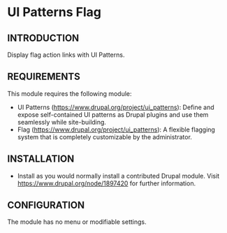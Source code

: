 # UI Patterns Flag


INTRODUCTION
------------

Display flag action links with UI Patterns.

REQUIREMENTS
------------

This module requires the following module:

 * UI Patterns (https://www.drupal.org/project/ui_patterns):
   Define and expose self-contained UI patterns as Drupal plugins and use them 
   seamlessly while site-building.
 * Flag (https://www.drupal.org/project/ui_patterns):
   A flexible flagging system that is completely customizable by the
   administrator.


INSTALLATION
------------

 * Install as you would normally install a contributed Drupal module. Visit
   https://www.drupal.org/node/1897420 for further information.

CONFIGURATION
-------------

The module has no menu or modifiable settings.